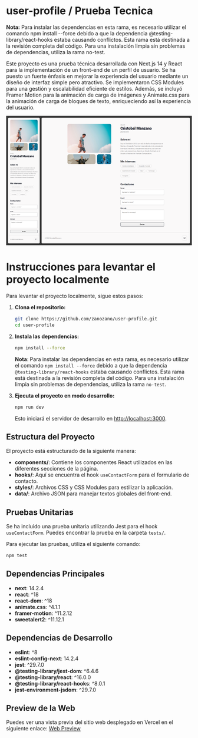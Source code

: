# user-profile / Prueba Tecnica

**Nota:** Para instalar las dependencias en esta rama, es necesario utilizar el comando npm install --force debido a que la dependencia @testing-library/react-hooks estaba causando conflictos. Esta rama está destinada a la revisión completa del código. Para una instalación limpia sin problemas de dependencias, utiliza la rama no-test.



Este proyecto es una prueba técnica desarrollada con Next.js 14 y React para la implementación de un front-end de un perfil de usuario. Se ha puesto un fuerte énfasis en mejorar la experiencia del usuario mediante un diseño de interfaz simple pero atractivo. Se implementaron CSS Modules para una gestión y escalabilidad eficiente de estilos. Además, se incluyó Framer Motion para la animación de carga de imágenes y Animate.css para la animación de carga de bloques de texto, enriqueciendo así la experiencia del usuario.

![Logo del proyecto](./public/example.png)

# Instrucciones para levantar el proyecto localmente

Para levantar el proyecto localmente, sigue estos pasos:

1. **Clona el repositorio:**
   ```bash
   git clone https://github.com/zanozano/user-profile.git
   cd user-profile
   ```

2. **Instala las dependencias:** 
   ```bash
   npm install --force
   ```

   **Nota**: Para instalar las dependencias en esta rama, es necesario utilizar el comando `npm install --force` debido a que la dependencia `@testing-library/react-hooks` estaba causando conflictos. Esta rama está destinada a la revisión completa del código. Para una instalación limpia sin problemas de dependencias, utiliza la rama `no-test`.

3. **Ejecuta el proyecto en modo desarrollo:**
   ```bash
   npm run dev
   ```

   Esto iniciará el servidor de desarrollo en [http://localhost:3000](http://localhost:3000).

## Estructura del Proyecto

El proyecto está estructurado de la siguiente manera:

- **components/**: Contiene los componentes React utilizados en las diferentes secciones de la página.
- **hooks/**: Aquí se encuentra el hook `useContactForm` para el formulario de contacto.
- **styles/**: Archivos CSS y CSS Modules para estilizar la aplicación.
- **data/**: Archivo JSON para manejar textos globales del front-end.

## Pruebas Unitarias

Se ha incluido una prueba unitaria utilizando Jest para el hook `useContactForm`. Puedes encontrar la prueba en la carpeta `tests/`.

Para ejecutar las pruebas, utiliza el siguiente comando:
```bash
npm test
```

## Dependencias Principales

- **next**: 14.2.4
- **react**: ^18
- **react-dom**: ^18
- **animate.css**: ^4.1.1
- **framer-motion**: ^11.2.12
- **sweetalert2**: ^11.12.1

## Dependencias de Desarrollo

- **eslint**: ^8
- **eslint-config-next**: 14.2.4
- **jest**: ^29.7.0
- **@testing-library/jest-dom**: ^6.4.6
- **@testing-library/react**: ^16.0.0
- **@testing-library/react-hooks**: ^8.0.1
- **jest-environment-jsdom**: ^29.7.0

## Preview de la Web

Puedes ver una vista previa del sitio web desplegado en Vercel en el siguiente enlace: [Web Preview](https://user-profile-psdytul13-zanozanos-projects.vercel.app/)
